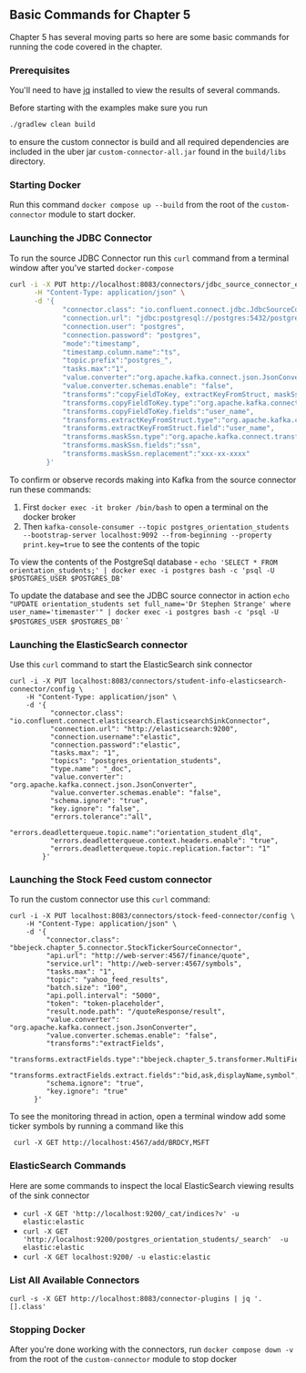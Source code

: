 ## Basic Commands for Chapter 5
 
Chapter 5 has several moving parts so here are some basic commands for running the code covered in the chapter.

### Prerequisites

You'll need to have [jq](https://jqlang.github.io/jq/) installed to view the results of several commands.

Before starting with the examples make sure you run 
```bash
./gradlew clean build
```
to ensure the custom connector is build and all required dependencies are included in the uber jar `custom-connector-all.jar` found in the `build/libs` directory.

### Starting Docker 

Run this command `docker compose up --build` from the root of the `custom-connector` module to start docker.

### Launching the JDBC Connector
To run the source JDBC Connector run this `curl` command from a terminal window after you've started `docker-compose` 
```bash
curl -i -X PUT http://localhost:8083/connectors/jdbc_source_connector_example/config \
      -H "Content-Type: application/json" \
      -d '{
             "connector.class": "io.confluent.connect.jdbc.JdbcSourceConnector",
             "connection.url": "jdbc:postgresql://postgres:5432/postgres",
             "connection.user": "postgres",
             "connection.password": "postgres",
             "mode":"timestamp",
             "timestamp.column.name":"ts",
             "topic.prefix":"postgres_",
             "tasks.max":"1",
             "value.converter":"org.apache.kafka.connect.json.JsonConverter",
             "value.converter.schemas.enable": "false",
             "transforms":"copyFieldToKey, extractKeyFromStruct, maskSsn",
             "transforms.copyFieldToKey.type":"org.apache.kafka.connect.transforms.ValueToKey",
             "transforms.copyFieldToKey.fields":"user_name",
             "transforms.extractKeyFromStruct.type":"org.apache.kafka.connect.transforms.ExtractField$Key",
             "transforms.extractKeyFromStruct.field":"user_name",
             "transforms.maskSsn.type":"org.apache.kafka.connect.transforms.MaskField$Value",
             "transforms.maskSsn.fields":"ssn",
             "transforms.maskSsn.replacement":"xxx-xx-xxxx"
         }'
```

To confirm or observe records making into Kafka from the source connector run these commands:
1. First `docker exec -it broker /bin/bash` to open a terminal on the docker broker
2. Then `kafka-console-consumer --topic postgres_orientation_students --bootstrap-server localhost:9092 --from-beginning --property print.key=true` to see the contents of the topic

To view the contents of the PostgreSql database - `echo 'SELECT * FROM orientation_students;' | docker exec -i postgres bash -c 'psql -U $POSTGRES_USER $POSTGRES_DB'`

To update the database and see the JDBC source connector in action `echo "UPDATE orientation_students set full_name='Dr Stephen Strange' where user_name='timemaster'" | docker exec -i postgres bash -c 'psql -U $POSTGRES_USER $POSTGRES_DB'`
`

### Launching the ElasticSearch connector
Use this `curl` command to start the ElasticSearch sink connector
```shell
curl -i -X PUT localhost:8083/connectors/student-info-elasticsearch-connector/config \
    -H "Content-Type: application/json" \
	-d '{
	      "connector.class": "io.confluent.connect.elasticsearch.ElasticsearchSinkConnector",
		  "connection.url": "http://elasticsearch:9200",
		  "connection.username":"elastic",
		  "connection.password":"elastic",
		  "tasks.max": "1",
		  "topics": "postgres_orientation_students",
		  "type.name": "_doc",
		  "value.converter": "org.apache.kafka.connect.json.JsonConverter",
		  "value.converter.schemas.enable": "false",
		  "schema.ignore": "true",
		  "key.ignore": "false",
		  "errors.tolerance":"all",
		  "errors.deadletterqueue.topic.name":"orientation_student_dlq",
		  "errors.deadletterqueue.context.headers.enable": "true",
		  "errors.deadletterqueue.topic.replication.factor": "1"
	    }'
```

### Launching the Stock Feed custom connector
To run the custom connector use this `curl` command:
```shell
curl -i -X PUT localhost:8083/connectors/stock-feed-connector/config \
    -H "Content-Type: application/json" \
	-d '{
	     "connector.class": "bbejeck.chapter_5.connector.StockTickerSourceConnector",
		 "api.url": "http://web-server:4567/finance/quote",
		 "service.url": "http://web-server:4567/symbols",
		 "tasks.max": "1",
		 "topic": "yahoo_feed_results",
         "batch.size": "100",
         "api.poll.interval": "5000",
         "token": "token-placeholder",
         "result.node.path": "/quoteResponse/result",
		 "value.converter": "org.apache.kafka.connect.json.JsonConverter",
		 "value.converter.schemas.enable": "false",
		 "transforms":"extractFields",
         "transforms.extractFields.type":"bbejeck.chapter_5.transformer.MultiFieldExtract$Value",
         "transforms.extractFields.extract.fields":"bid,ask,displayName,symbol",
		 "schema.ignore": "true",
		 "key.ignore": "true"
	  }'
```

To see the monitoring thread in action, open a terminal window add some ticker symbols by running a command like this
```shell
 curl -X GET http://localhost:4567/add/BRDCY,MSFT
```

### ElasticSearch Commands
Here are some commands to inspect the local ElasticSearch viewing results of the sink connector

- `curl -X GET 'http://localhost:9200/_cat/indices?v' -u elastic:elastic`
- `curl -X GET 'http://localhost:9200/postgres_orientation_students/_search'  -u elastic:elastic`
- `curl -X GET localhost:9200/ -u elastic:elastic`

### List All Available Connectors
`curl -s -X GET http://localhost:8083/connector-plugins | jq '.[].class'`

### Stopping Docker

After you're done working with the connectors, run `docker compose down -v` from the root of the `custom-connector` module to stop docker


